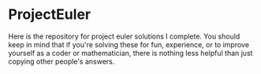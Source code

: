# ProjectEuler

Here is the repository for project euler solutions I complete. You should keep in mind that if you're solving these for fun, experience, or to improve yourself as a coder or mathematician, there is nothing less helpful than just copying other people's answers.
